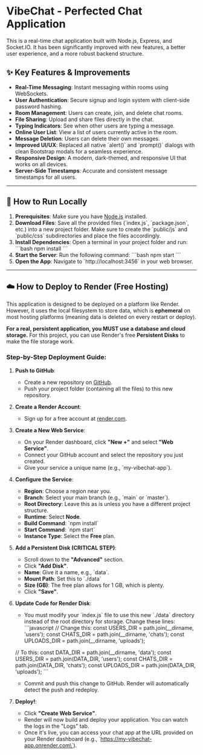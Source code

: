 # VibeChat - Perfected Chat Application

This is a real-time chat application built with Node.js, Express, and Socket.IO. It has been significantly improved with new features, a better user experience, and a more robust backend structure.

## ✨ Key Features & Improvements

- **Real-Time Messaging**: Instant messaging within rooms using WebSockets.
- **User Authentication**: Secure signup and login system with client-side password hashing.
- **Room Management**: Users can create, join, and delete chat rooms.
- **File Sharing**: Upload and share files directly in the chat.
- **Typing Indicators**: See when other users are typing a message.
- **Online User List**: View a list of users currently active in the room.
- **Message Deletion**: Users can delete their own messages.
- **Improved UI/UX**: Replaced all native \`alert()\` and \`prompt()\` dialogs with clean Bootstrap modals for a seamless experience.
- **Responsive Design**: A modern, dark-themed, and responsive UI that works on all devices.
- **Server-Side Timestamps**: Accurate and consistent message timestamps for all users.

---

## 🚀 How to Run Locally

1.  **Prerequisites**: Make sure you have [Node.js](https://nodejs.org/) installed.
2.  **Download Files**: Save all the provided files (\`index.js\`, \`package.json\`, etc.) into a new project folder. Make sure to create the \`public/js\` and \`public/css\` subdirectories and place the files accordingly.
3.  **Install Dependencies**: Open a terminal in your project folder and run:
    \`\`\`bash
    npm install
    \`\`\`
4.  **Start the Server**: Run the following command:
    \`\`\`bash
    npm start
    \`\`\`
5.  **Open the App**: Navigate to \`http://localhost:3456\` in your web browser.

---

## ☁️ How to Deploy to Render (Free Hosting)

This application is designed to be deployed on a platform like Render. However, it uses the local filesystem to store data, which is **ephemeral** on most hosting platforms (meaning data is deleted on every restart or deploy).

**For a real, persistent application, you MUST use a database and cloud storage.** For this project, you can use Render's free **Persistent Disks** to make the file storage work.

### Step-by-Step Deployment Guide:

1.  **Push to GitHub**:
    * Create a new repository on [GitHub](https://github.com/).
    * Push your project folder (containing all the files) to this new repository.

2.  **Create a Render Account**:
    * Sign up for a free account at [render.com](https://render.com/).

3.  **Create a New Web Service**:
    * On your Render dashboard, click **"New +"** and select **"Web Service"**.
    * Connect your GitHub account and select the repository you just created.
    * Give your service a unique name (e.g., \`my-vibechat-app\`).

4.  **Configure the Service**:
    * **Region**: Choose a region near you.
    * **Branch**: Select your main branch (e.g., \`main\` or \`master\`).
    * **Root Directory**: Leave this as is unless you have a different project structure.
    * **Runtime**: Select **Node**.
    * **Build Command**: \`npm install\`
    * **Start Command**: \`npm start\`
    * **Instance Type**: Select the **Free** plan.

5.  **Add a Persistent Disk (CRITICAL STEP)**:
    * Scroll down to the **"Advanced"** section.
    * Click **"Add Disk"**.
    * **Name**: Give it a name, e.g., \`data\`.
    * **Mount Path**: Set this to \`./data\`
    * **Size (GB)**: The free plan allows for 1 GB, which is plenty.
    * Click **"Save"**.

6.  **Update Code for Render Disk**:
    * You must modify your \`index.js\` file to use this new \`./data\` directory instead of the root directory for storage. Change these lines:
    \`\`\`javascript
    // Change this:
    const USERS_DIR = path.join(__dirname, 'users');
    const CHATS_DIR = path.join(__dirname, 'chats');
    const UPLOADS_DIR = path.join(__dirname, 'uploads');

    // To this:
    const DATA_DIR = path.join(__dirname, 'data');
    const USERS_DIR = path.join(DATA_DIR, 'users');
    const CHATS_DIR = path.join(DATA_DIR, 'chats');
    const UPLOADS_DIR = path.join(DATA_DIR, 'uploads');
    \`\`\`
    * Commit and push this change to GitHub. Render will automatically detect the push and redeploy.

7.  **Deploy!**:
    * Click **"Create Web Service"**.
    * Render will now build and deploy your application. You can watch the logs in the "Logs" tab.
    * Once it's live, you can access your chat app at the URL provided on your Render dashboard (e.g., \`https://my-vibechat-app.onrender.com\`).
    
